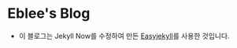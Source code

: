# Eblee's Blog

* 이 블로그는 Jekyll Now를 수정하여 만든 [Easyjekyll](http://halryang.net/Jekyll-Blogging-For-Beginners/)를 사용한 것입니다. 
